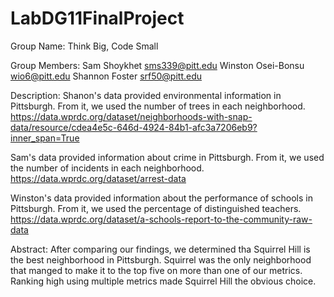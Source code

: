 # LabDG11FinalProject
Group Name: Think Big, Code Small

Group Members:
	Sam Shoykhet sms339@pitt.edu
	Winston Osei-Bonsu wio6@pitt.edu
	Shannon Foster srf50@pitt.edu

Description: 
Shanon's data  provided environmental information in Pittsburgh. From it, we used the number of trees in
each neighborhood.
https://data.wprdc.org/dataset/neighborhoods-with-snap-data/resource/cdea4e5c-646d-4924-84b1-afc3a7206eb9?inner_span=True

Sam's data provided information about crime in Pittsburgh. From it, we used the number of incidents in each neighborhood. 
https://data.wprdc.org/dataset/arrest-data

Winston's data provided information about the performance of schools in Pittsburgh. From it, we used the percentage of
distinguished teachers. 
https://data.wprdc.org/dataset/a-schools-report-to-the-community-raw-data

Abstract: After comparing our findings, we determined tha Squirrel Hill is the best neighborhood in Pittsburgh. Squirrel
was the only neighborhood that manged to make it to the top five on more than one of our metrics. Ranking high using
multiple metrics made Squirrel Hill the obvious choice. 
